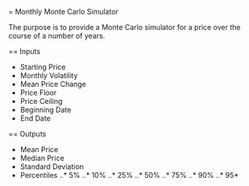 = Monthly Monte Carlo Simulator

The purpose is to provide a Monte Carlo simulator for a price over the course of a number of years.

== Inputs

* Starting Price
* Monthly Volatility
* Mean Price Change
* Price Floor
* Price Ceiling
* Beginning Date
* End Date

== Outputs
* Mean Price
* Median Price
* Standard Deviation
* Percentiles
..* 5%
..* 10%
..* 25%
..* 50%
..* 75%
..* 90%
..* 95*
